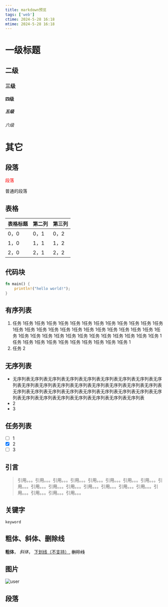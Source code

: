 ```yaml
---
title: markdown预览
tags: ['web']
ctime: 2024-5-28 16:18
mtime: 2024-5-28 16:18
---
```


# 一级标题

## 二级

### 三级

#### 四级

##### 五级

###### 六级

# 其它

<script>alert(123)</script>

## 段落

<span style="color:red">段落</span>

普通的段落

## 表格

| 表格标题 | 第二列 | 第三列 |
| -------- | ------ | ------ |
| 0，0     | 0，1   | 0，2   |
| 1，0     | 1，1   | 1，2   |
| 2，0     | 2，1   | 2，2   |

## 代码块

```rust
fn main() {
    println!("hello world!");
}
```

## 有序列表

1. 任务 1任务 1任务 1任务 1任务 1任务 1任务 1任务 1任务 1任务 1任务 1任务 1任务 1任务 1任务 1任务 1任务 1任务 1任务 1任务 1任务 1任务 1任务 1任务 1任务 1任务 1任务 1任务 1任务 1任务 1任务 1任务 1任务 1任务 1任务 1任务 1任务 1任务 1任务 1任务 1任务 1任务 1任务 1任务 1任务 1任务 1任务 1任务 1
2. 任务 2

## 无序列表

- 无序列表无序列表无序列表无序列表无序列表无序列表无序列表无序列表无序列表无序列表无序列表无序列表无序列表无序列表无序列表无序列表无序列表无序列表无序列表无序列表无序列表无序列表无序列表无序列表无序列表无序列表无序列表无序列表无序列表无序列表无序列表无序列表无序列表
- 2
- 3

## 任务列表

- [ ] 1
- [x] 2
- [ ] 3

<!-- more -->

## 引言

> 引用。。。引用。。。引用。。。引用。。。引用。。。引用。。。引用。。。引用。。。引用。。。引用。。。引用。。。引用。。。引用。。。引用。。。引用。。。引用。。。引用。。。引用。。。引用。。。引用。。。

## 关键字

`keyword`

## 粗体、斜体、删除线

**粗体**， *斜体*， <u>下划线（不支持）</u>, ~~删除线~~

## 图片

![user](/markdown-preview/user.png)

## 段落

# 
